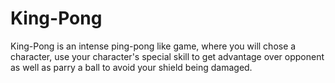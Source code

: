 # King-Pong
King-Pong is an intense ping-pong like game, where you will chose a character, use your character's special skill to get advantage over opponent as well as parry a ball to avoid your shield being damaged.
